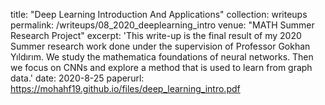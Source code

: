 title: "Deep Learning Introduction And Applications"
collection: writeups
permalink: /writeups/08_2020_deeplearning_intro
venue: "MATH Summer Research Project"
excerpt:  'This write-up is the final result of my 2020 Summer research work done under the supervision of Professor Gokhan Yıldırım. We study the mathematica foundations of neural networks. Then we focus on CNNs and explore a method that is used to learn from graph data.'
date: 2020-8-25
paperurl: https://mohahf19.github.io/files/deep_learning_intro.pdf
